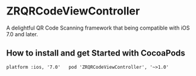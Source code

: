 # ZRQRCodeViewController
A delightful QR Code Scanning framework that being compatible with iOS 7.0 and later.

How to install and get Started with CocoaPods
-----------------------------------

`platform :ios, '7.0'  
 pod 'ZRQRCodeViewController', '~>1.0'`
